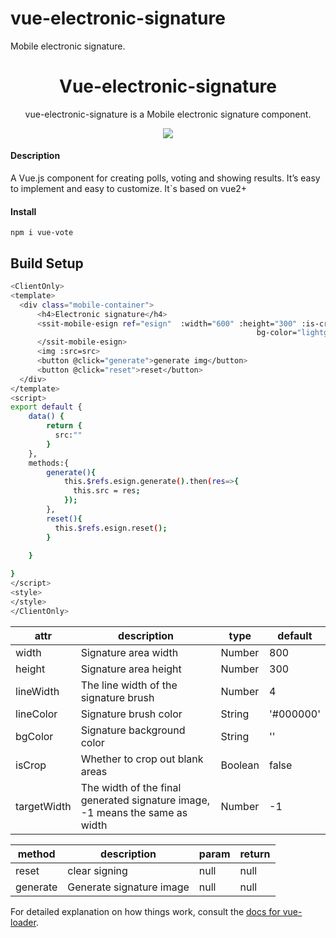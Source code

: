 # vue-electronic-signature

Mobile electronic signature.

<h1 align="center">
Vue-electronic-signature
</h1>
<p align="center">
vue-electronic-signature is a Mobile electronic signature component.
<p>
<p align="center">
  <a href="https://www.npmjs.com/package/@guonei001/vue-electronic-signature"><img src="https://img.shields.io/npm/v/@guonei001/vue-electronic-signature?color=729B1B&label="></a>
<p>

#### Description
A Vue.js component for creating polls, 
voting and showing results. It’s easy to implement and easy to customize.
It`s based on vue2+

#### Install
```
npm i vue-vote
```

## Build Setup

``` bash
<ClientOnly>
<template>
  <div class="mobile-container">
      <h4>Electronic signature</h4>
      <ssit-mobile-esign ref="esign"  :width="600" :height="300" :is-crop="false" :line-width="3" line-color="#303030"
                                                       bg-color="lightgray" :target-width="300">
      </ssit-mobile-esign>
      <img :src=src>
      <button @click="generate">generate img</button>
      <button @click="reset">reset</button>
  </div>
</template>
<script>
export default {
    data() {
        return {
          src:""
        }
    },
    methods:{
        generate(){
            this.$refs.esign.generate().then(res=>{
              this.src = res;
            });
        },
        reset(){
          this.$refs.esign.reset();
        }
        
    }

}
</script>
<style>
</style>
</ClientOnly>
```

|  attr   | description  |  type   | default  |
|  ----  | ----  |  ----  | ----  |
| width  | Signature area width | Number  | 800 |
| height  | Signature area height | Number  | 300 |
| lineWidth  | The line width of the signature brush | Number  | 4 |
| lineColor  | Signature brush color | String  | '#000000' |
| bgColor  | Signature background color | String  | '' |
| isCrop  | Whether to crop out blank areas | Boolean  | false |
| targetWidth  | The width of the final generated signature image, -1 means the same as width | Number  | -1 |

|  method   | description  |  param   | return  |
|  ----  | ----  |  ----  | ----  |
| reset  | clear signing | null  | null | null |
| generate  | Generate signature image | null  | null | generate Is an asynchronous function，Get the result through the.then function |


For detailed explanation on how things work, consult the [docs for vue-loader](http://vuejs.github.io/vue-loader).
